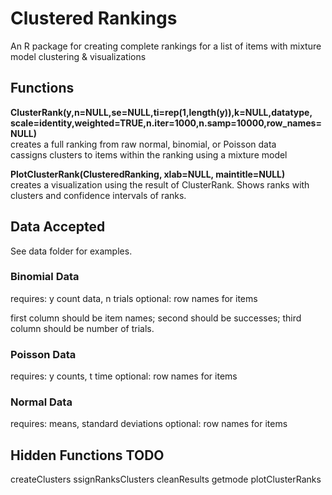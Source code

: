 
# Clustered Rankings  
An R package for creating complete rankings for a list of items with mixture model clustering & visualizations   
 
## Functions  
**ClusterRank(y,n=NULL,se=NULL,ti=rep(1,length(y)),k=NULL,datatype, scale=identity,weighted=TRUE,n.iter=1000,n.samp=10000,row_names=NULL)**  
creates a full ranking from raw normal, binomial, or Poisson data  
cassigns clusters to items within the ranking using a mixture model   

**PlotClusterRank(ClusteredRanking, xlab=NULL, maintitle=NULL)**     
creates a visualization using the result of ClusterRank.
Shows ranks with clusters and confidence intervals of ranks. 

## Data Accepted 
See data folder for examples.  
### Binomial Data
requires: y count data, n trials
optional: row names for items

first column should be item names; second should be successes; third column should be number of trials.  

### Poisson Data
requires: y counts, t time
optional: row names for items

### Normal Data
requires: means, standard deviations
optional: row names for items

## Hidden Functions TODO
createClusters
ssignRanksClusters
cleanResults
getmode
plotClusterRanks



